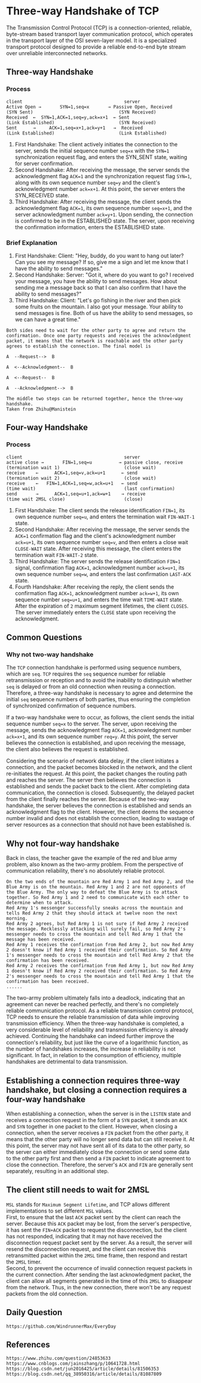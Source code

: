 # Three-way Handshake of TCP

The Transmission Control Protocol (TCP) is a connection-oriented, reliable, byte-stream based transport layer communication protocol, which operates in the transport layer of the OSI seven-layer model. It is a specialized transport protocol designed to provide a reliable end-to-end byte stream over unreliable interconnected networks.

## Three-way Handshake

### Process

```
client                                      server
Active Open →       SYN=1,seq=x       → Passive Open, Received
(SYN Sent)                                (SYN Received)
Received  ←  SYN=1,ACK=1,seq=y,ack=x+1  ← Sent
(Link Established)                        (SYN Received)
Sent      →     ACK=1,seq=x+1,ack=y+1   →  Received
(Link Established)                        (Link Established)
``` 
1. First Handshake: The client actively initiates the connection to the server, sends the initial sequence number `seq=x` with the `SYN=1` synchronization request flag, and enters the SYN_SENT state, waiting for server confirmation.
2. Second Handshake: After receiving the message, the server sends the acknowledgment flag `ACK=1` and the synchronization request flag `SYN=1`, along with its own sequence number `seq=y` and the client's acknowledgment number `ack=x+1`. At this point, the server enters the SYN_RECEIVED state.
3. Third Handshake: After receiving the message, the client sends the acknowledgment flag `ACK=1`, its own sequence number `seq=x+1`, and the server acknowledgment number `ack=y+1`. Upon sending, the connection is confirmed to be in the ESTABLISHED state. The server, upon receiving the confirmation information, enters the ESTABLISHED state.

### Brief Explanation
1. First Handshake: Client: "Hey, buddy, do you want to hang out later? Can you see my message? If so, give me a sign and let me know that I have the ability to send messages."
2. Second Handshake: Server: "Got it, where do you want to go? I received your message, you have the ability to send messages. How about sending me a message back so that I can also confirm that I have the ability to send messages?"
3. Third Handshake: Client: "Let's go fishing in the river and then pick some fruits on the mountain. I also got your message. Your ability to send messages is fine. Both of us have the ability to send messages, so we can have a great time."

```
Both sides need to wait for the other party to agree and return the confirmation. Once one party requests and receives the acknowledgment packet, it means that the network is reachable and the other party agrees to establish the connection. The final model is

A  --Request-->  B

A  <--Acknowledgment--  B

A  <--Request--  B

A  --Acknowledgment-->  B

The middle two steps can be returned together, hence the three-way handshake.
Taken from Zhihu@Manistein
```

## Four-way Handshake
### Process
```
client                                      server
active close →       FIN=1,seq=u          → passive close, receive
(termination wait 1)                        (close wait)
receive    ←      ACK=1,seq=v,ack=u+1      ← send
(termination wait 2)                        (close wait)
receive    ←   FIN=1,ACK=1,seq=w,ack=u+1   ← send
(time wait)                                 (last confirmation)
send       →      ACK=1,seq=u+1,ack=w+1    → receive
(time wait 2MSL close)                      (close)
``` 
1. First Handshake: The client sends the release identification `FIN=1`, its own sequence number `seq=u`, and enters the termination wait `FIN-WAIT-1` state.
2. Second Handshake: After receiving the message, the server sends the `ACK=1` confirmation flag and the client's acknowledgment number `ack=u+1`, its own sequence number `seq=v`, and then enters a close wait `CLOSE-WAIT` state. After receiving this message, the client enters the termination wait `FIN-WAIT-2` state.
3. Third Handshake: The server sends the release identification `FIN=1` signal, confirmation flag `ACK=1`, acknowledgment number `ack=u+1`, its own sequence number `seq=w`, and enters the last confirmation `LAST-ACK` state.
4. Fourth Handshake: After receiving the reply, the client sends the confirmation flag `ACK=1`, acknowledgment number `ack=w+1`, its own sequence number `seq=u+1`, and enters the time wait `TIME-WAIT` state. After the expiration of `2` maximum segment lifetimes, the client `CLOSES`. The server immediately enters the `CLOSE` state upon receiving the acknowledgment.

## Common Questions

### Why not two-way handshake
The `TCP` connection handshake is performed using sequence numbers, which are `seq`. `TCP` requires the `seq` sequence number for reliable retransmission or reception and to avoid the inability to distinguish whether `seq` is delayed or from an old connection when reusing a connection. Therefore, a three-way handshake is necessary to agree and determine the initial `seq` sequence numbers of both parties, thus ensuring the completion of synchronized confirmation of sequence numbers.

If a two-way handshake were to occur, as follows, the client sends the initial sequence number `seq=x` to the server. The server, upon receiving the message, sends the acknowledgment flag `ACK=1`, acknowledgment number `ack=x+1`, and its own sequence number `req=y`. At this point, the server believes the connection is established, and upon receiving the message, the client also believes the request is established.

Considering the scenario of network data delay, if the client initiates a connection, and the packet becomes blocked in the network, and the client re-initiates the request. At this point, the packet changes the routing path and reaches the server. The server then believes the connection is established and sends the packet back to the client. After completing data communication, the connection is closed. Subsequently, the delayed packet from the client finally reaches the server. Because of the two-way handshake, the server believes the connection is established and sends an acknowledgment flag to the client. However, the client deems the sequence number invalid and does not establish the connection, leading to wastage of server resources as a connection that should not have been established is.



## Why not four-way handshake
Back in class, the teacher gave the example of the red and blue army problem, also known as the two-army problem. From the perspective of communication reliability, there's no absolutely reliable protocol.

```
On the two ends of the mountain are Red Army 1 and Red Army 2, and the Blue Army is on the mountain. Red Army 1 and 2 are not opponents of the Blue Army. The only way to defeat the Blue Army is to attack together. So Red Army 1 and 2 need to communicate with each other to determine when to attack.
Red Army 1's messenger successfully sneaks across the mountain and tells Red Army 2 that they should attack at twelve noon the next morning.
Red Army 2 agrees, but Red Army 1 is not sure if Red Army 2 received the message. Recklessly attacking will surely fail, so Red Army 2's messenger needs to cross the mountain and tell Red Army 1 that the message has been received.
Red Army 1 receives the confirmation from Red Army 2, but now Red Army 2 doesn't know if Red Army 1 received their confirmation. So Red Army 1's messenger needs to cross the mountain and tell Red Army 2 that the confirmation has been received.
Red Army 2 receives the confirmation from Red Army 1, but now Red Army 1 doesn't know if Red Army 2 received their confirmation. So Red Army 2's messenger needs to cross the mountain and tell Red Army 1 that the confirmation has been received.
......
```
The two-army problem ultimately falls into a deadlock, indicating that an agreement can never be reached perfectly, and there's no completely reliable communication protocol. As a reliable transmission control protocol, TCP needs to ensure the reliable transmission of data while improving transmission efficiency. When the three-way handshake is completed, a very considerable level of reliability and transmission efficiency is already achieved. Continuing the handshake can indeed further improve the connection's reliability, but just like the curve of a logarithmic function, as the number of handshakes increases, the increase in reliability is not significant. In fact, in relation to the consumption of efficiency, multiple handshakes are detrimental to data transmission.

## Establishing a connection requires three-way handshake, but closing a connection requires a four-way handshake
When establishing a connection, when the server is in the `LISTEN` state and receives a connection request in the form of a `SYN` packet, it sends an `ACK` and `SYN` together in one packet to the client. However, when closing a connection, when the server receives a `FIN` packet from the other party, it means that the other party will no longer send data but can still receive it. At this point, the server may not have sent all of its data to the other party, so the server can either immediately close the connection or send some data to the other party first and then send a `FIN` packet to indicate agreement to close the connection. Therefore, the server's `ACK` and `FIN` are generally sent separately, resulting in an additional step.

## The client still needs to wait for 2MSL
`MSL` stands for `Maximum Segment Lifetime`, and TCP allows different implementations to set different `MSL` values.  
First, to ensure that the last `ACK` packet sent by the client can reach the server. Because this `ACK` packet may be lost, from the server's perspective, it has sent the `FIN+ACK` packet to request the disconnection, but the client has not responded, indicating that it may not have received the disconnection request packet sent by the server. As a result, the server will resend the disconnection request, and the client can receive this retransmitted packet within the `2MSL` time frame, then respond and restart the `2MSL` timer.  
Second, to prevent the occurrence of invalid connection request packets in the current connection. After sending the last acknowledgment packet, the client can allow all segments generated in the time of this `2MSL` to disappear from the network. Thus, in the new connection, there won't be any request packets from the old connection.

## Daily Question

```
https://github.com/WindrunnerMax/EveryDay
```

## References

```
https://www.zhihu.com/question/24853633
https://www.cnblogs.com/jainszhang/p/10641728.html
https://blog.csdn.net/jun2016425/article/details/81506353
https://blog.csdn.net/qq_38950316/article/details/81087809
```